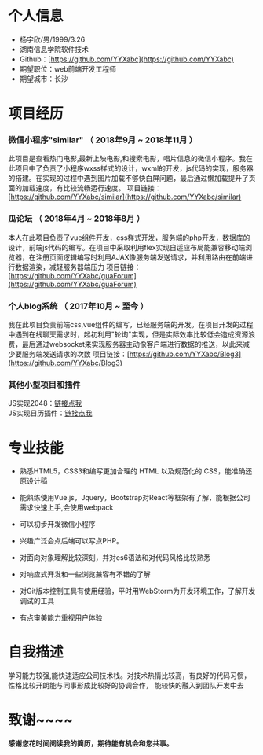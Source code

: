 # 个人信息

* 杨宇欣/男/1999/3.26
* 湖南信息学院软件技术
* Github：[https://github.com/YYXabc](https://github.com/YYXabc)
* 期望职位：web前端开发工程师
* 期望城市：长沙

# 项目经历

### 微信小程序"similar" （ 2018年9月 ~ 2018年11月 ）

此项目是查看热门电影,最新上映电影,和搜索电影，唱片信息的微信小程序。我在此项目中了负责了小程序wxss样式的设计，wxml的开发，js代码的实现，服务器的搭建。在实现的过程中遇到图片加载不够快白屏问题，最后通过懒加载提升了页面的加载速度，有比较流畅运行速度。
项目链接：[https://github.com/YYXabc/similar](https://github.com/YYXabc/similar)

### 瓜论坛 （ 2018年4月 ~ 2018年8月 ）

本人在此项目负责了vue组件开发，css样式开发，服务端的php开发，数据库的设计，前端js代码的编写。在项目中采取利用flex实现自适应布局能兼容移动端浏览器，在注册页面逻辑编写时利用AJAX像服务端发送请求，并利用路由在前端进行数据渲染，减轻服务器端压力
项目链接：[https://github.com/YYXabc/guaForum](https://github.com/YYXabc/guaForum)

### 个人blog系统 （ 2017年10月 ~ 至今 ）

我在此项目负责前端css,vue组件的编写，已经服务端的开发。在项目开发的过程中遇到在线聊天需求时，起初利用"轮询"实现，但是实际效率比较低会造成资源浪费，最后通过websocket来实现服务器主动像客户端进行数据的推送，以此来减少要服务端发送请求的次数
项目链接：[https://github.com/YYXabc/Blog3](https://github.com/YYXabc/Blog3)

### 其他小型项目和插件
JS实现2048：[链接点我](https://github.com/YYXabc/2048JS)  
JS实现日历插件：[链接点我](https://github.com/YYXabc/Calendar)
# 专业技能
* 熟悉HTML5，CSS3和编写更加合理的 HTML 以及规范化的 CSS，能准确还原设计稿

* 能熟练使用Vue.js，Jquery，Bootstrap对React等框架有了解，能根据公司需求快速上手,会使用webpack

* 可以初步开发微信小程序

* 兴趣广泛会点后端可以写点PHP。

* 对面向对象理解比较深刻，并对es6语法和对代码风格比较熟悉

* 对响应式开发和一些浏览兼容有不错的了解

* 对Git版本控制工具有使用经验，平时用WebStorm为开发环境工作，了解开发调试的工具

*  有点审美能力重视用户体验
# 自我描述
学习能力较强,能快速适应公司技术栈。对技术热情比较高，有良好的代码习惯，性格比较开朗能与同事形成比较好的协调合作， 能较快的融入到团队开发中去
# 致谢~~~~
**感谢您花时间阅读我的简历，期待能有机会和您共事。**